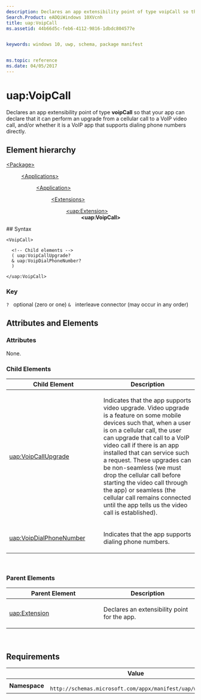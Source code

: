 ```yaml
---
description: Declares an app extensibility point of type voipCall so that your app can declare that it can perform an upgrade from a cellular call to a VoIP video call, and/or whether it is a VoIP app that supports dialing phone numbers directly.
Search.Product: eADQiWindows 10XVcnh
title: uap:VoipCall
ms.assetid: 44b66d5c-feb6-4112-9816-1dbdc804577e


keywords: windows 10, uwp, schema, package manifest


ms.topic: reference
ms.date: 04/05/2017
---
```


# uap:VoipCall


Declares an app extensibility point of type **voipCall** so that your app can declare that it can perform an upgrade from a cellular call to a VoIP video call, and/or whether it is a VoIP app that supports dialing phone numbers directly.

## Element hierarchy

<dl>
<dt><a href="element-package.md">&lt;Package&gt;</a></dt>
<dd>
<dl>
<dt><a href="element-applications.md">&lt;Applications&gt;</a></dt>
<dd>
<dl>
<dt><a href="element-application.md">&lt;Application&gt;</a></dt>
<dd>
<dl>
<dt><a href="element-1-extensions.md">&lt;Extensions&gt;</a></dt>
<dd>
<dl>
<dt><a href="element-uap-extension.md">&lt;uap:Extension&gt;</a></dt>
<dd><b>&lt;uap:VoipCall&gt;</b></dd>
</dl>
</dd>
</dl>
</dd>
</dl>
</dd>
</dl>
</dd>
</dl>
## Syntax

``` syntax
<VoipCall>

  <!-- Child elements -->
  ( uap:VoipCallUpgrade?
  & uap:VoipDialPhoneNumber?
  )

</uap:VoipCall>
```

### Key

`?`   optional (zero or one)
`&`   interleave connector (may occur in any order)

## Attributes and Elements


### Attributes

None.

### Child Elements

<table>
<colgroup>
<col width="50%" />
<col width="50%" />
</colgroup>
<thead>
<tr class="header">
<th>Child Element</th>
<th>Description</th>
</tr>
</thead>
<tbody>
<tr class="odd">
<td><a href="element-uap-voipcallupgrade.md">uap:VoipCallUpgrade</a> </td>
<td><p>Indicates that the app supports video upgrade. Video upgrade is a feature on some mobile devices such that, when a user is on a cellular call, the user can upgrade that call to a VoIP video call if there is an app installed that can service such a request. These upgrades can be non-seamless (we must drop the cellular call before starting the video call through the app) or seamless (the cellular call remains connected until the app tells us the video call is established).</p></td>
</tr>
<tr class="even">
<td><a href="element-uap-voipdialphonenumber.md">uap:VoipDialPhoneNumber</a> </td>
<td><p>Indicates that the app supports dialing phone numbers.</p></td>
</tr>
</tbody>
</table>

 

### Parent Elements

<table>
<colgroup>
<col width="50%" />
<col width="50%" />
</colgroup>
<thead>
<tr class="header">
<th>Parent Element</th>
<th>Description</th>
</tr>
</thead>
<tbody>
<tr class="odd">
<td><a href="element-uap-extension.md">uap:Extension</a> </td>
<td><p>Declares an extensibility point for the app.</p></td>
</tr>
</tbody>
</table>

 

## Requirements

|   | Value |
|--|--|
| **Namespace** | `	http://schemas.microsoft.com/appx/manifest/uap/windows10` |


 

 



